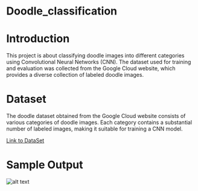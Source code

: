 # Doodle_classification
# Introduction
This project is about classifying doodle images into different categories using Convolutional Neural Networks (CNN). The dataset used for training and evaluation was collected from the Google Cloud website, which provides a diverse collection of labeled doodle images.

# Dataset
The doodle dataset obtained from the Google Cloud website consists of various categories of doodle images. Each category contains a substantial number of labeled images, making it suitable for training a CNN model.

[Link to DataSet](https://drive.google.com/file/d/1Ci-cWxXxNtTXKVOIueS1TAKbxMKSutIb/view?usp=sharing)



# Sample Output

![alt text](https://github.com/gaganchapa/Doodle_Classification/blob/main/RES.jpg)
